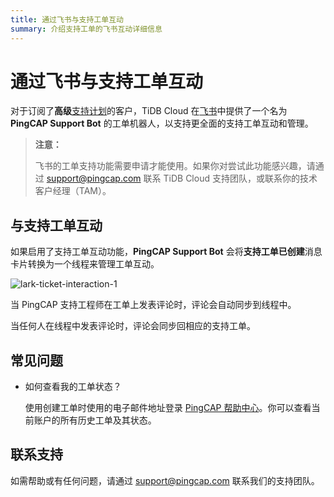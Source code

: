 ```yaml
---
title: 通过飞书与支持工单互动
summary: 介绍支持工单的飞书互动详细信息
---
```


# 通过飞书与支持工单互动

对于订阅了**高级**[支持计划](/tidb-cloud/connected-care-detail.md)的客户，TiDB Cloud 在[飞书](https://www.larksuite.com/)中提供了一个名为 **PingCAP Support Bot** 的工单机器人，以支持更全面的支持工单互动和管理。

> **注意：**
>
> 飞书的工单支持功能需要申请才能使用。如果你对尝试此功能感兴趣，请通过 <a href="mailto:support@pingcap.com">support@pingcap.com</a> 联系 TiDB Cloud 支持团队，或联系你的技术客户经理（TAM）。

## 与支持工单互动

如果启用了支持工单互动功能，**PingCAP Support Bot** 会将**支持工单已创建**消息卡片转换为一个线程来管理工单互动。

![lark-ticket-interaction-1](/media/tidb-cloud/connected-lark-ticket-interaction-1.png)

当 PingCAP 支持工程师在工单上发表评论时，评论会自动同步到线程中。

当任何人在线程中发表评论时，评论会同步回相应的支持工单。

## 常见问题

- 如何查看我的工单状态？

    使用创建工单时使用的电子邮件地址登录 [PingCAP 帮助中心](https://tidb.support.pingcap.com/servicedesk/customer/user/requests)。你可以查看当前账户的所有历史工单及其状态。

## 联系支持

如需帮助或有任何问题，请通过 <a href="mailto:support@pingcap.com">support@pingcap.com</a> 联系我们的支持团队。
